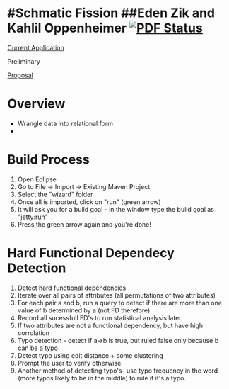 #Schmatic Fission
##Eden Zik and Kahlil Oppenheimer
[![PDF Status](https://www.sharelatex.com/github/repos/edenzik/128Project/builds/latest/badge.svg)](https://www.sharelatex.com/github/repos/edenzik/128Project/builds/latest/output.pdf)
==========

[Current Application](http://edenzik.github.io/128Project/wrangler/index.html)

Preliminary 

[Proposal](https://www.sharelatex.com/github/repos/edenzik/128Project/builds/latest/output.pdf)

Overview
=====
- Wrangle data into relational form
- 

Build Process
======
1.  Open Eclipse
2.  Go to File -> Import -> Existing Maven Project
3.  Select the "wizard" folder
4.  Once all is imported, click on "run" (green arrow)
5.  It will ask you for a build goal - in the window type the build goal as "jetty:run"
6.  Press the green arrow again and you're done!

Hard Functional Dependecy Detection
=========
1.  Detect hard functional dependencies
  1.  Iterate over all pairs of attributes (all permutations of two attributes)
  2.  For each pair a and b, run a query to detect if there are more than one value of b determined by a (not FD therefore)
  3.  Record all sucessfull FD's to run statistical analysis later.
2.  If two attributes are not a functional dependency, but have high corrolation
  1.  Typo detection - detect if a->b is true, but ruled false only because b can be a typo
  2.  Detect typo using edit distance + some clustering
  3.  Prompt the user to verify otherwise.
  4.  Another method of detecting typo's- use typo frequency in the word (more typos likely to be in the middle) to rule if it's a typo.
